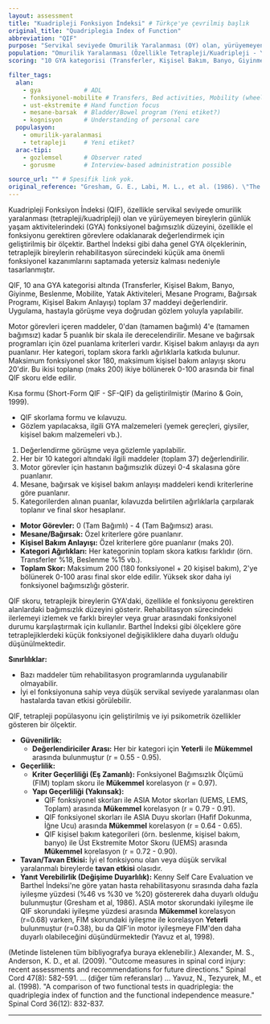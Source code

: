 ```yaml
---
layout: assessment
title: "Kuadripleji Fonksiyon İndeksi" # Türkçe'ye çevrilmiş başlık
original_title: "Quadriplegia Index of Function"
abbreviation: "QIF"
purpose: "Servikal seviyede Omurilik Yaralanması (OY) olan, yürüyemeyen (non-ambulatory) bireylerde, ellerle gerçekleştirilen Günlük Yaşam Aktivitelerini (GYA) değerlendirir."
population: "Omurilik Yaralanması (Özellikle Tetrapleji/Kuadripleji - Yürüyemeyenler)."
scoring: "10 GYA kategorisi (Transferler, Kişisel Bakım, Banyo, Giyinme, Beslenme, Mobilite, Yatak Aktiviteleri, Mesane Programı, Bağırsak Programı, Kişisel Bakım Anlayışı) altında toplam 37 madde değerlendirilir. Motor görevler 0-4 arası (artan bağımsızlık), mesane/bağırsak programları farklı kriterlerle puanlanır. Maksimum skor 200 (180 fonksiyonel + 20 kişisel bakım), 2'ye bölünerek 100 üzerinden ifade edilir."

filter_tags:
  alan:
    - gya            # ADL
    - fonksiyonel-mobilite # Transfers, Bed activities, Mobility (wheelchair)
    - ust-ekstremite # Hand function focus
    - mesane-barsak  # Bladder/Bowel program (Yeni etiket?)
    - kognisyon      # Understanding of personal care
  populasyon:
    - omurilik-yaralanmasi
    - tetrapleji     # Yeni etiket?
  arac-tipi:
    - gozlemsel      # Observer rated
    - gorusme        # Interview-based administration possible

source_url: "" # Spesifik link yok.
original_reference: "Gresham, G. E., Labi, M. L., et al. (1986). \"The Quadriplegia Index of Function (QIF): sensitivity and reliability demonstrated in a study of thirty quadriplegic patients.\" Paraplegia 24(1): 38-44." # Ana referans
---
```





Kuadripleji Fonksiyon İndeksi (QIF), özellikle servikal seviyede omurilik yaralanması (tetrapleji/kuadripleji) olan ve yürüyemeyen bireylerin günlük yaşam aktivitelerindeki (GYA) fonksiyonel bağımsızlık düzeyini, özellikle el fonksiyonu gerektiren görevlere odaklanarak değerlendirmek için geliştirilmiş bir ölçektir. Barthel İndeksi gibi daha genel GYA ölçeklerinin, tetraplejik bireylerin rehabilitasyon sürecindeki küçük ama önemli fonksiyonel kazanımlarını saptamada yetersiz kalması nedeniyle tasarlanmıştır.

QIF, 10 ana GYA kategorisi altında (Transferler, Kişisel Bakım, Banyo, Giyinme, Beslenme, Mobilite, Yatak Aktiviteleri, Mesane Programı, Bağırsak Programı, Kişisel Bakım Anlayışı) toplam 37 maddeyi değerlendirir. Uygulama, hastayla görüşme veya doğrudan gözlem yoluyla yapılabilir.

Motor görevleri içeren maddeler, 0'dan (tamamen bağımlı) 4'e (tamamen bağımsız) kadar 5 puanlık bir skala ile derecelendirilir. Mesane ve bağırsak programları için özel puanlama kriterleri vardır. Kişisel bakım anlayışı da ayrı puanlanır. Her kategori, toplam skora farklı ağırlıklarla katkıda bulunur. Maksimum fonksiyonel skor 180, maksimum kişisel bakım anlayışı skoru 20'dir. Bu ikisi toplanıp (maks 200) ikiye bölünerek 0-100 arasında bir final QIF skoru elde edilir.

Kısa formu (Short-Form QIF - SF-QIF) da geliştirilmiştir (Marino & Goin, 1999).


*   QIF skorlama formu ve kılavuzu.
*   Gözlem yapılacaksa, ilgili GYA malzemeleri (yemek gereçleri, giysiler, kişisel bakım malzemeleri vb.).


1.  Değerlendirme görüşme veya gözlemle yapılabilir.
2.  Her bir 10 kategori altındaki ilgili maddeler (toplam 37) değerlendirilir.
3.  Motor görevler için hastanın bağımsızlık düzeyi 0-4 skalasına göre puanlanır.
4.  Mesane, bağırsak ve kişisel bakım anlayışı maddeleri kendi kriterlerine göre puanlanır.
5.  Kategorilerden alınan puanlar, kılavuzda belirtilen ağırlıklarla çarpılarak toplanır ve final skor hesaplanır.


*   **Motor Görevler:** 0 (Tam Bağımlı) - 4 (Tam Bağımsız) arası.
*   **Mesane/Bağırsak:** Özel kriterlere göre puanlanır.
*   **Kişisel Bakım Anlayışı:** Özel kriterlere göre puanlanır (maks 20).
*   **Kategori Ağırlıkları:** Her kategorinin toplam skora katkısı farklıdır (örn. Transferler %18, Beslenme %15 vb.).
*   **Toplam Skor:** Maksimum 200 (180 fonksiyonel + 20 kişisel bakım), 2'ye bölünerek 0-100 arası final skor elde edilir. Yüksek skor daha iyi fonksiyonel bağımsızlığı gösterir.


QIF skoru, tetraplejik bireylerin GYA'daki, özellikle el fonksiyonu gerektiren alanlardaki bağımsızlık düzeyini gösterir. Rehabilitasyon sürecindeki ilerlemeyi izlemek ve farklı bireyler veya gruar arasındaki fonksiyonel durumu karşılaştırmak için kullanılır. Barthel İndeksi gibi ölçeklere göre tetraplejiklerdeki küçük fonksiyonel değişikliklere daha duyarlı olduğu düşünülmektedir.

**Sınırlılıklar:**
*   Bazı maddeler tüm rehabilitasyon programlarında uygulanabilir olmayabilir.
*   İyi el fonksiyonuna sahip veya düşük servikal seviyede yaralanması olan hastalarda tavan etkisi görülebilir.


QIF, tetrapleji popülasyonu için geliştirilmiş ve iyi psikometrik özellikler gösteren bir ölçektir.

*   **Güvenilirlik:**
    *   **Değerlendiriciler Arası:** Her bir kategori için **Yeterli** ile **Mükemmel** arasında bulunmuştur (r = 0.55 - 0.95).
*   **Geçerlilik:**
    *   **Kriter Geçerliliği (Eş Zamanlı):** Fonksiyonel Bağımsızlık Ölçümü (FIM) toplam skoru ile **Mükemmel** korelasyon (r = 0.97).
    *   **Yapı Geçerliliği (Yakınsak):**
        *   QIF fonksiyonel skorları ile ASIA Motor skorları (UEMS, LEMS, Toplam) arasında **Mükemmel** korelasyon (r = 0.79 - 0.91).
        *   QIF fonksiyonel skorları ile ASIA Duyu skorları (Hafif Dokunma, İğne Ucu) arasında **Mükemmel** korelasyon (r = 0.64 - 0.65).
        *   QIF kişisel bakım kategorileri (örn. beslenme, kişisel bakım, banyo) ile Üst Ekstremite Motor Skoru (UEMS) arasında **Mükemmel** korelasyon (r = 0.72 - 0.90).
*   **Tavan/Tavan Etkisi:** İyi el fonksiyonu olan veya düşük servikal yaralanmalı bireylerde **tavan etkisi** olasıdır.
*   **Yanıt Verebilirlik (Değişime Duyarlılık):** Kenny Self Care Evaluation ve Barthel İndeksi'ne göre yatan hasta rehabilitasyonu sırasında daha fazla iyileşme yüzdesi (%46 vs %30 ve %20) göstererek daha duyarlı olduğu bulunmuştur (Gresham et al, 1986). ASIA motor skorundaki iyileşme ile QIF skorundaki iyileşme yüzdesi arasında **Mükemmel** korelasyon (r=0.68) varken, FIM skorundaki iyileşme ile korelasyon **Yeterli** bulunmuştur (r=0.38), bu da QIF'in motor iyileşmeye FIM'den daha duyarlı olabileceğini düşündürmektedir (Yavuz et al, 1998).


(Metinde listelenen tüm bibliyografya buraya eklenebilir.)
Alexander, M. S., Anderson, K. D., et al. (2009). "Outcome measures in spinal cord injury: recent assessments and recommendations for future directions." Spinal Cord 47(8): 582-591.
... (diğer tüm referanslar) ...
Yavuz, N., Tezyurek, M., et al. (1998). "A comparison of two functional tests in quadriplegia: the quadriplegia index of function and the functional independence measure." Spinal Cord 36(12): 832-837.

---